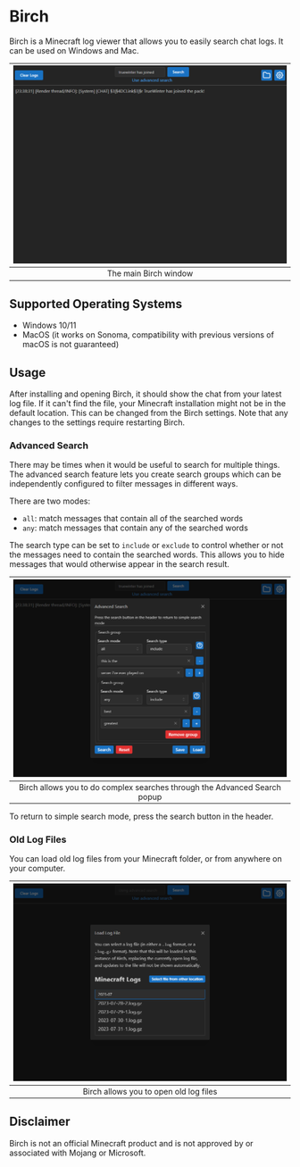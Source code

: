 # Birch

Birch is a Minecraft log viewer that allows you to easily search chat logs. It can be used on Windows and Mac.

| ![Main window](.github/images/main.png) |
|:---:|
| The main Birch window |

## Supported Operating Systems

- Windows 10/11
- MacOS (it works on Sonoma, compatibility with previous versions of macOS is not guaranteed)

## Usage

After installing and opening Birch, it should show the chat from your latest log file. If it can't find the file, your Minecraft installation might not be in the default location. This can be changed from the Birch settings. Note that any changes to the settings require restarting Birch.

### Advanced Search

There may be times when it would be useful to search for multiple things. The advanced search feature lets you create search groups which can be independently configured to filter messages in different ways.

There are two modes:
- `all`: match messages that contain all of the searched words
- `any`: match messages that contain any of the searched words

The search type can be set to `include` or `exclude` to control whether or not the messages need to contain the searched words. This allows you to hide messages that would otherwise appear in the search result.

| ![Search](.github/images/search.png) |
|:---:|
| Birch allows you to do complex searches through the Advanced Search popup |

To return to simple search mode, press the search button in the header.

### Old Log Files

You can load old log files from your Minecraft folder, or from anywhere on your computer.

| ![Old log files](.github/images/load-log.png) |
|:---:|
| Birch allows you to open old log files |


## Disclaimer

Birch is not an official Minecraft product and is not approved by or associated with Mojang or Microsoft.